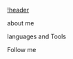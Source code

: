 [!header](https://github.com/KChernogrivov/KChernogrivov/blob/main/assets/header.svg)

about me

languages and Tools

Follow me
